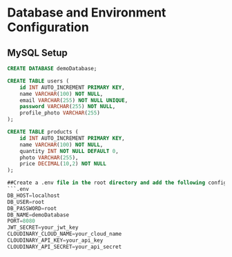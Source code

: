 # Database and Environment Configuration

## MySQL Setup

````sql
CREATE DATABASE demoDatabase;

CREATE TABLE users (
    id INT AUTO_INCREMENT PRIMARY KEY,
    name VARCHAR(100) NOT NULL,
    email VARCHAR(255) NOT NULL UNIQUE,
    password VARCHAR(255) NOT NULL,
    profile_photo VARCHAR(255)
);

CREATE TABLE products (
    id INT AUTO_INCREMENT PRIMARY KEY,
    name VARCHAR(100) NOT NULL,
    quantity INT NOT NULL DEFAULT 0,
    photo VARCHAR(255),
    price DECIMAL(10,2) NOT NULL
);

##Create a .env file in the root directory and add the following configuration:
```.env
DB_HOST=localhost
DB_USER=root
DB_PASSWORD=root
DB_NAME=demoDatabase
PORT=8080
JWT_SECRET=your_jwt_key
CLOUDINARY_CLOUD_NAME=your_cloud_name
CLOUDINARY_API_KEY=your_api_key
CLOUDINARY_API_SECRET=your_api_secret
````
